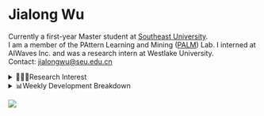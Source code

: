 #  Jialong Wu

Currently a first-year Master student at [Southeast University](https://www.seu.edu.cn/english/).<br>
I am a member of the PAttern Learning and Mining ([PALM](http://palm.seu.edu.cn/home.html)) Lab. I interned at AIWaves Inc. and was a research intern at Westlake University.<br>
Contact: jialongwu@seu.edu.cn
<details><summary>👨🏻‍💻Research Interest</summary>
My current research interests primarily encompass three aspects:

- Exploring the **synergies** between large-scale and small-scale models.
- Investigating the <strong>personalization and interactive</strong> abilities of LLMs.
- Utilizing  <strong>causal inference</strong>  to mitigate bias in conventional NLP tasks.

Recent works:
[Constituency Parsing using LLMs](https://arxiv.org/pdf/2310.19462.pdf), [Agents](https://arxiv.org/pdf/2309.07870.pdf)
</details>

<details><summary>📊Weekly Development Breakdown</summary>

<!--START_SECTION:waka-->

```txt
From: 19 February 2024 - To: 26 February 2024

Total Time: 8 hrs 50 mins

Python       2 hrs 38 mins   ███████▒░░░░░░░░░░░░░░░░░   29.90 %
Bash         1 hr 51 mins    █████▒░░░░░░░░░░░░░░░░░░░   21.03 %
Other        1 hr 27 mins    ████░░░░░░░░░░░░░░░░░░░░░   16.41 %
YAML         1 hr 3 mins     ███░░░░░░░░░░░░░░░░░░░░░░   12.00 %
SSH Config   35 mins         █▓░░░░░░░░░░░░░░░░░░░░░░░   06.69 %
```

<!--END_SECTION:waka-->

[![wakatime](https://wakatime.com/badge/user/c6720b29-9431-4a60-bc9d-e1fb2b6bd65f.svg)](https://wakatime.com/@c6720b29-9431-4a60-bc9d-e1fb2b6bd65f)
</details>

![](https://komarev.com/ghpvc/?username=callanwu)
